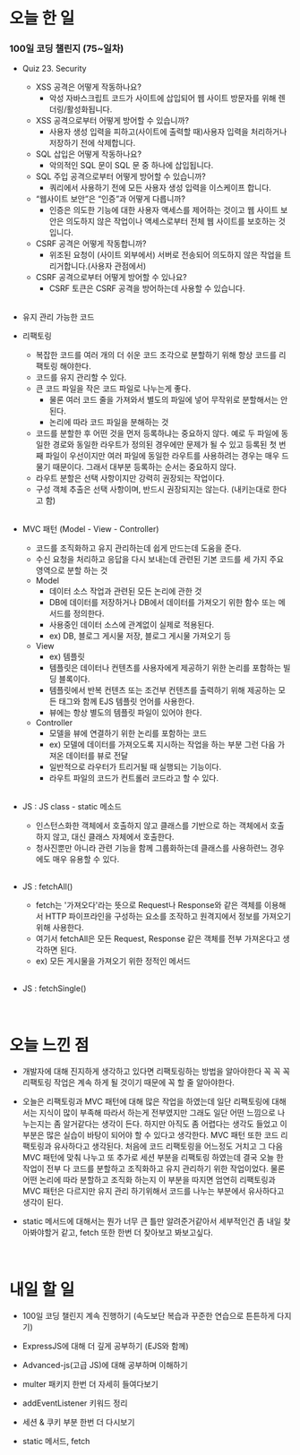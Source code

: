# 오늘 한 일

### 100일 코딩 챌린지 (75~일차)

- Quiz 23. Security

  - XSS 공격은 어떻게 작동하나요?
    - 악성 자바스크립트 코드가 사이트에 삽입되어 웹 사이트 방문자를 위해 렌더링/활성화됩니다.
  - XSS 공격으로부터 어떻게 방어할 수 있습니까?
    - 사용자 생성 입력을 피하고(사이트에 출력할 때)사용자 입력을 처리하거나 저장하기 전에 삭제합니다.
  - SQL 삽입은 어떻게 작동하나요?
    - 악의적인 SQL 문이 SQL 문 중 하나에 삽입됩니다.
  - SQL 주입 공격으로부터 어떻게 방어할 수 있습니까?
    - 쿼리에서 사용하기 전에 모든 사용자 생성 입력을 이스케이프 합니다.
  - “웹사이트 보안”은 “인증”과 어떻게 다릅니까?
    - 인증은 의도한 기능에 대한 사용자 액세스를 제어하는 것이고 웹 사이트 보안은 의도하지 않은 작업이나 액세스로부터 전체 웹 사이트를 보호하는 것입니다.
  - CSRF 공격은 어떻게 작동합니까?
    - 위조된 요청이 (사이트 외부에서) 서버로 전송되어 의도하지 않은 작업을 트리거합니다.(사용자 관점에서)
  - CSRF 공격으로부터 어떻게 방어할 수 있나요?
    - CSRF 토큰은 CSRF 공격을 방어하는데 사용할 수 있습니다.

  <br />

- 유지 관리 가능한 코드

- 리팩토링

  - 복잡한 코드를 여러 개의 더 쉬운 코드 조각으로 분할하기 위해 항상 코드를 리팩토링 해야한다.
  - 코드를 유지 관리할 수 있다.
  - 큰 코드 파일을 작은 코드 파일로 나누는게 좋다.
    - 물론 여러 코드 줄을 가져와서 별도의 파일에 넣어 무작위로 분할해서는 안된다.
    - 논리에 따라 코드 파일을 분해하는 것
  - 코드를 분할한 후 어떤 것을 먼저 등록하냐는 중요하지 않다. 예로 두 파일에 동일한 경로와 동일한 라우트가 정의된 경우에만 문제가 될 수 있고 등록된 첫 번째 파일이 우선이지만 여러 파일에 동일한 라우트를 사용하려는 경우는 매우 드물기 때문이다. 그래서 대부분 등록하는 순서는 중요하지 않다.
  - 라우트 분할은 선택 사항이지만 강력히 권장되는 작업이다.
  - 구성 객체 추출은 선택 사항이며, 반드시 권장되지는 않는다. (내키는대로 한다고 함)

  <br />

- MVC 패턴 (Model - View - Controller)

  - 코드를 조직화하고 유지 관리하는데 쉽게 만드는데 도움을 준다.
  - 수신 요청을 처리하고 응답을 다시 보내는데 관련된 기본 코드를 세 가지 주요 영역으로 분할 하는 것
  - Model
    - 데이터 소스 작업과 관련된 모든 논리에 관한 것
    - DB에 데이터를 저장하거나 DB에서 데이터를 가져오기 위한 함수 또는 메서드를 정의한다.
    - 사용중인 데이터 소스에 관계없이 실제로 적용된다.
    - ex) DB, 블로그 게시물 저장, 블로그 게시물 가져오기 등
  - View
    - ex) 템플릿
    - 템플릿은 데이터나 컨텐츠를 사용자에게 제공하기 위한 논리를 포함하는 빌딩 블록이다.
    - 템플릿에서 반복 컨텐츠 또는 조건부 컨텐츠를 출력하기 위해 제공하는 모든 태그와 함께 EJS 템플릿 언어를 사용한다.
    - 뷰에는 항상 별도의 템플릿 파일이 있어야 한다.
  - Controller
    - 모델을 뷰에 연결하기 위한 논리를 포함하는 코드
    - ex) 모델에 데이터를 가져오도록 지시하는 작업을 하는 부분 그런 다음 가져온 데이터를 뷰로 전달
    - 일반적으로 라우터가 트리거될 때 실행되는 기능이다.
    - 라우트 파일의 코드가 컨트롤러 코드라고 할 수 있다.

  <br />

- JS : JS class - static 메소드

  - 인스턴스화한 객체에서 호출하지 않고 클래스를 기반으로 하는 객체에서 호출하지 않고, 대신 클래스 자체에서 호출한다.
  - 청사진뿐만 아니라 관련 기능을 함께 그룹화하는데 클래스를 사용하련느 경우에도 매우 유용할 수 있다.

  <br />

- JS : fetchAll()

  - fetch는 '가져오다'라는 뜻으로 Request나 Response와 같은 객체를 이용해서 HTTP 파이프라인을 구성하는 요소를 조작하고 원격지에서 정보를 가져오기 위해 사용한다.
  - 여기서 fetchAll은 모든 Request, Response 같은 객체를 전부 가져온다고 생각하면 된다.
  - ex) 모든 게시물을 가져오기 위한 정적인 메서드

  <br />

- JS : fetchSingle()

<br />

# 오늘 느낀 점

- 개발자에 대해 진지하게 생각하고 있다면 리팩토링하는 방법을 알아야한다 꼭 꼭 꼭 리팩토링 작업은 계속 하게 될 것이기 때문에 꼭 할 줄 알아야한다.

- 오늘은 리팩토링과 MVC 패턴에 대해 많은 작업을 하였는데 일단 리팩토링에 대해서는 지식이 많이 부족해 따라서 하는게 전부였지만 그래도 일단 어떤 느낌으로 나누는지는 좀 알거같다는 생각이 든다. 하지만 아직도 좀 어렵다는 생각도 들었고 이 부분은 많은 실습이 바탕이 되어야 할 수 있다고 생각한다. MVC 패턴 또한 코드 리팩토링과 유사하다고 생각된다. 처음에 코드 리팩토링을 어느정도 거치고 그 다음 MVC 패턴에 맞춰 나누고 또 추가로 세션 부분을 리팩토링 하였는데 결국 오늘 한 작업이 전부 다 코드를 분할하고 조직화하고 유지 관리하기 위한 작업이었다. 물론 어떤 논리에 따라 분할하고 조직화 하는지 이 부분을 따지면 엄연히 리팩토링과 MVC 패턴은 다르지만 유지 관리 하기위해서 코드를 나누는 부분에서 유사하다고 생각이 된다.

- static 메서드에 대해서는 뭔가 너무 큰 틀만 알려준거같아서 세부적인건 좀 내일 찾아봐야할거 같고, fetch 또한 한번 더 찾아보고 봐보고싶다.

<br />

# 내일 할 일

- 100일 코딩 챌린지 계속 진행하기 (속도보단 복습과 꾸준한 연습으로 튼튼하게 다지기)

- ExpressJS에 대해 더 깊게 공부하기 (EJS와 함께)

- Advanced-js(고급 JS)에 대해 공부하며 이해하기

- multer 패키지 한번 더 자세히 들여다보기

- addEventListener 키워드 정리

- 세션 & 쿠키 부분 한번 더 다시보기

- static 메서드, fetch
